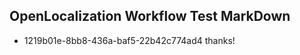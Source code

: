 ## OpenLocalization Workflow Test MarkDown
* 1219b01e-8bb8-436a-baf5-22b42c774ad4 
thanks!<!--HONumber=Mar16_HO2-->
